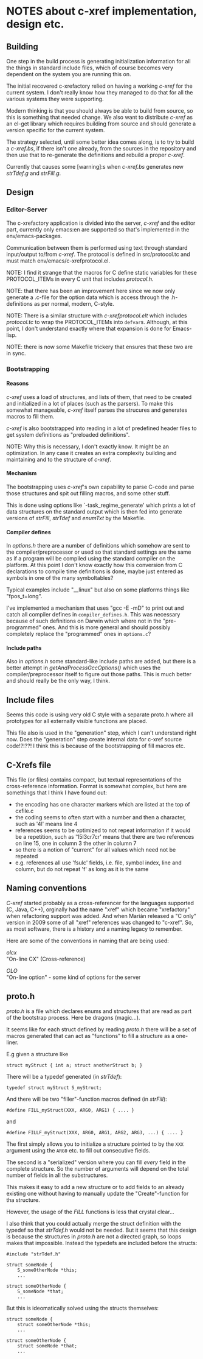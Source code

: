 # NOTES about c-xref implementation, design etc. #

## Building ##

One step in the build process is generating initialization information
for all the things in standard include files, which of course becomes
very dependent on the system you are running this on.

The initial recovered c-xrefactory relied on having a working _c-xref_
for the current system. I don't really know how they managed to do
that for all the various systems they were supporting.

Modern thinking is that you should always be able to build from
source, so this is something that needed change. We also want to
distribute _c-xref_ as an el-get library which requires building from
source and should generate a version specific for the current system.

The strategy selected, until some better idea comes along, is to try
to build a _c-xref.bs_, if there isn't one already, from the sources in
the repository and then use that to re-generate the definitions and
rebuild a proper _c-xref_.

Currently that causes some [warning]:s when _c-xref.bs_ generates new
_strTdef.g_ and _strFill.g_.

## Design ##

### Editor-Server

The c-xrefactory application is divided into the server, _c-xref_ and
the editor part, currently only emacs:en are supported so that's
implemented in the env/emacs-packages.

Communication between them is performed using text through standard
input/output to/from _c-xref_. The protocol is defined in
src/protocol.tc and must match env/emacs/c-xrefprotocol.el.

NOTE: I find it strange that the macros for C define static variables for
these PROTOCOL_ITEMs in every C unit that includes _protocol.h_.

NOTE: that there has been an improvement here since we now only
generate a .c-file for the option data which is access through the
.h-definitions as per normal, modern, C-style.

NOTE: There is a similar structure with _c-xrefprotocol.elt_ which
includes _protocol.tc_ to wrap the PROTOCOL_ITEMs into
`defvar`s. Although, at this point, I don't understand exactly where
that expansion is done for Emacs-lisp.

NOTE: there is now some Makefile trickery that ensures that these two
are in sync.


### Bootstrapping

#### Reasons

_c-xref_ uses a load of structures, and lists of them, that need to be
created and initialized in a lot of places (such as the parsers). To
make this somewhat manageable, _c-xref_ itself parses the strucures
and generates macros to fill them.

_c-xref_ is also bootstrapped into reading in a lot of predefined
header files to get system definitions as "preloaded
definitions".

NOTE: Why this is necessary, I don't exactly know. It might be an
optimization. In any case it creates an extra complexity building and
maintaining and to the structure of _c-xref_.

#### Mechanism

The bootstrapping uses _c-xref_'s own capability to parse C-code and
parse those structures and spit out filling macros, and some other
stuff.

This is done using options like `-task_regime_generate' which prints a
lot of data structures on the standard output which is then fed into
generate versions of _strFill_, _strTdef_ and _enumTxt_ by the
Makefile.

#### Compiler defines

In _options.h_ there are a number of definitions which somehow are
sent to the compiler/preprocessor or used so that standard settings
are the same as if a program will be compiled using the standard
compiler on the platform. At this point I don't know exactly how this
conversion from C declarations to compile time definitions is done,
maybe just entered as symbols in one of the many symboltables?

Typical examples include "__linux" but also on some platforms things
like "fpos_t=long".

I've implemented a mechanism that uses "gcc -E -mD" to print out and
catch all compiler defines in `compiler_defines.h`. This was necessary
because of such definitions on Darwin which where not in the
"pre-programmed" ones. And this is more general and should possibly
completely replace the "programmed" ones in `options.c`?

#### Include paths

Also in _options.h_ some standard-like include paths are added, but
there is a better attempt in _getAndProcessGccOptions()_ which uses
the compiler/preprocessor itself to figure out those paths. This is
much better and should really be the only way, I think.

## Include files

Seems this code is using very old C style with a separate proto.h
where all prototypes for all externally visible functions are placed.

This file also is used in the "generation" step, which I can't
understand right now. Does the "generation" step create internal data
for c-xref source code!?!??! I think this is because of the
bootstrapping of fill macros etc.

## C-Xrefs file

This file (or files) contains compact, but textual representations of
the cross-reference information. Format is somewhat complex, but here
are somethings that I think I have found out:

- the encoding has one character markers which are listed at the top
  of cxfile.c
- the coding seems to often start with a number and then a character,
  such as '4l' means line 4
- references seems to be optimized to not repeat information if it
  would be a repetition, such as '15l3cr7cr' means that there are two
  references on line 15, one in column 3 the other in column 7
- so there is a notion of "current" for all values which need not be
  repeated
- e.g. references all use 'fsulc' fields, i.e. file, symbol index,
  line and column, but do not repeat 'f' as long as it is the same


## Naming conventions

_C-xref_ started probably as a cross-referencer for the languages
supported (C, Java, C++), orginally had the name "xref" which became
"xrefactory" when refactoring support was added. And when Mariàn
released a "C only" version in 2009 some of all "xref" references was
changed to "c-xref". So, as most software, there is a history and a
naming legacy to remember.

Here are some of the conventions in naming that are being used:

  *olcx* \
  "On-line CX" (Cross-reference)

  *OLO* \
  "On-line option" - some kind of options for the server

## proto.h

_proto.h_ is a file which declares enums and structures that are read
as part of the bootstrap process. Here be dragons (magic...).

It seems like for each struct defined by reading _proto.h_ there will
be a set of macros generated that can act as "functions" to fill a
structure as a one-liner.

E.g given a structure like

    struct myStruct { int a; struct anotherStruct b; }

There will be a typedef generated (in _strTdef_):

    typedef struct myStruct S_myStruct;

And there will be two "filler"-function macros defined (in
_strFill_):

    #define FILL_myStruct(XXX, ARG0, ARG1) { .... }

and

    #define FILLF_myStruct(XXX, ARG0, ARG1, ARG2, ARG3, ...) { .... }

The first simply allows you to initialize a structure pointed to by
the `XXX` argument using the `ARG0` etc. to fill out consecutive
fields.

The second is a "serialized" version where you can fill *every* field
in the complete structure. So the number of arguments will depend on
the total number of fields in all the substructures.

This makes it easy to add a new structure or to add fields to an already
existing one without having to manually update the "Create"-function
for tha structure.

However, the usage of the _FILL_ functions is less that crystal clear...

I also think that you could actually merge the struct definition with
the typedef so that _strTdef.h_ would not be needed. But it seems that
this design is because the structures in _proto.h_ are not a directed
graph, so loops makes that impossible. Instead the typedefs are
included before the structs:

    #include "strTdef.h"

    struct someNode {
        S_someOtherNode *this;
        ...

    struct someOtherNode {
        S_someNode *that;
        ...

But this is ideomatically solved using the structs themselves:

    struct someNode {
        struct someOtherNode *this;
        ...

    struct someOtherNode {
        struct someNode *that;
        ...
